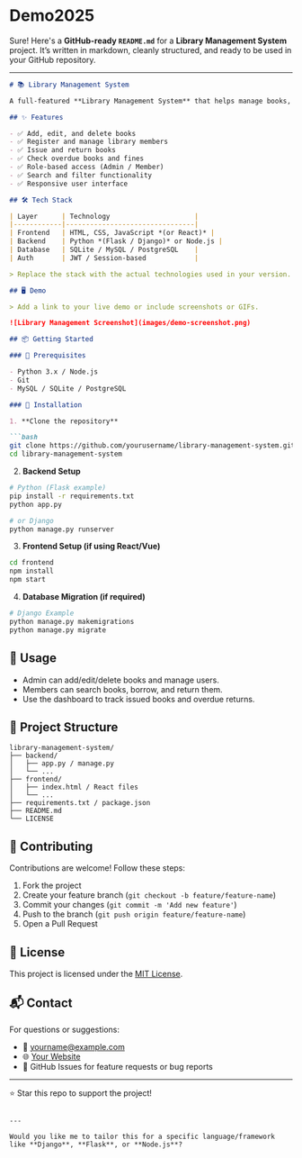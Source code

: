 # Demo2025
Sure! Here's a **GitHub-ready `README.md`** for a **Library Management System** project. It’s written in markdown, cleanly structured, and ready to be used in your GitHub repository.

---

````markdown
# 📚 Library Management System

A full-featured **Library Management System** that helps manage books, members, and transactions efficiently. This project is designed to support librarians and users in organizing and operating a library with ease.

## ✨ Features

- ✅ Add, edit, and delete books
- ✅ Register and manage library members
- ✅ Issue and return books
- ✅ Check overdue books and fines
- ✅ Role-based access (Admin / Member)
- ✅ Search and filter functionality
- ✅ Responsive user interface

## 🛠️ Tech Stack

| Layer      | Technology                     |
|------------|--------------------------------|
| Frontend   | HTML, CSS, JavaScript *(or React)* |
| Backend    | Python *(Flask / Django)* or Node.js |
| Database   | SQLite / MySQL / PostgreSQL    |
| Auth       | JWT / Session-based            |

> Replace the stack with the actual technologies used in your version.

## 🖥️ Demo

> Add a link to your live demo or include screenshots or GIFs.

![Library Management Screenshot](images/demo-screenshot.png)

## 📦 Getting Started

### 🔧 Prerequisites

- Python 3.x / Node.js
- Git
- MySQL / SQLite / PostgreSQL

### 🚀 Installation

1. **Clone the repository**

```bash
git clone https://github.com/yourusername/library-management-system.git
cd library-management-system
````

2. **Backend Setup**

```bash
# Python (Flask example)
pip install -r requirements.txt
python app.py

# or Django
python manage.py runserver
```

3. **Frontend Setup (if using React/Vue)**

```bash
cd frontend
npm install
npm start
```

4. **Database Migration (if required)**

```bash
# Django Example
python manage.py makemigrations
python manage.py migrate
```

## 🧪 Usage

* Admin can add/edit/delete books and manage users.
* Members can search books, borrow, and return them.
* Use the dashboard to track issued books and overdue returns.

## 📁 Project Structure

```
library-management-system/
├── backend/
│   ├── app.py / manage.py
│   └── ...
├── frontend/
│   ├── index.html / React files
│   └── ...
├── requirements.txt / package.json
├── README.md
└── LICENSE
```

## 🤝 Contributing

Contributions are welcome! Follow these steps:

1. Fork the project
2. Create your feature branch (`git checkout -b feature/feature-name`)
3. Commit your changes (`git commit -m 'Add new feature'`)
4. Push to the branch (`git push origin feature/feature-name`)
5. Open a Pull Request

## 📄 License

This project is licensed under the [MIT License](LICENSE).

## 📬 Contact

For questions or suggestions:

* 📧 [yourname@example.com](mailto:yourname@example.com)
* 🌐 [Your Website](https://yourwebsite.com)
* 💬 GitHub Issues for feature requests or bug reports

---

⭐️ Star this repo to support the project!

```

---

Would you like me to tailor this for a specific language/framework like **Django**, **Flask**, or **Node.js**?
```
